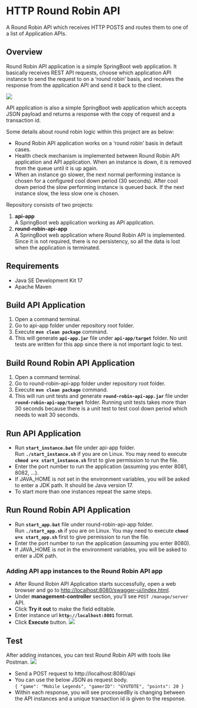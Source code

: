 # HTTP Round Robin API
A Round Robin API which receives HTTP POSTS and routes them to one of a list of
Application APIs.
## Overview
Round Robin API application is a simple SpringBoot web application.
It basically receives REST API requests, choose which application API instance to send the request to on a ‘round robin’ basis, and receives the response from the application API
and send it back to the client.

![](https://i.ibb.co/hF8T7B5/round-Robin.png)

API application is also a simple SpringBoot web application which accepts JSON payload and returns a response with the copy of request and a transaction id.

Some details about round robin logic within this project are as below:
- Round Robin API application works on a ‘round robin’ basis in default cases.
- Health check mechanism is implemented between Round Robin API application and API application. When an instance is down, it is removed from the queue until it is up again.
- When an instance go slower, the next normal performing instance is chosen for a configured cool down period (30 seconds). After cool down period the slow performing instance is queued back. If the next instance slow, the less slow one is chosen.
 
Repository consists of two projects:
1. **api-app**<br>
A SpringBoot web application working as API application.<br>
2. **round-robin-api-app**<br>
A SpringBoot web application where Round Robin API is implemented. Since it is not required, there is no persistency, so all the data is lost when the application is terminated. 

## Requirements
 - Java SE Development Kit 17
 - Apache Maven

## Build API Application
 1. Open a command terminal.
 2. Go to api-app folder under repository root folder.
 3. Execute **`mvn clean package`** command.
 4. This will generate **`api-app.jar`** file under **`api-app/target`** folder.
 No unit tests are written for this app since there is not important logic to test.

## Build Round Robin API Application
 1. Open a command terminal.
 2. Go to round-robin-api-app folder under repository root folder.
 3. Execute **`mvn clean package`** command.
 4. This will run unit tests and generate **`round-robin-api-app.jar`** file under **`round-robin-api-app/target`** folder.
 Running unit tests takes more than 30 seconds because there is a unit test to test cool down period which needs to wait 30 seconds.

## Run API Application
- Run **`start_instance.bat`** file under api-app folder.<br>
Run **`./start_instance.sh`** if you are on Linux. You may need to execute **`chmod u+x start_instance.sh`** first to give permission to run the file.
- Enter the port number to run the application (assuming you enter 8081, 8082, ...).
- If JAVA_HOME is not set in the environment variables, you will be asked to enter a JDK path. It should be Java version 17.
- To start more than one instances repeat the same steps.

## Run Round Robin API Application
- Run **`start_app.bat`** file under round-robin-api-app folder.<br>
Run **`./start_app.sh`** if you are on Linux. You may need to execute **`chmod u+x start_app.sh`** first to give permission to run the file.
- Enter the port number to run the application (assuming you enter 8080).
- If JAVA_HOME is not in the environment variables, you will be asked to enter a JDK path.

### Adding API app instances to the Round Robin API app
- After Round Robin API Application starts successfully, open a web browser and go to [http://localhost:8080/swagger-ui/index.html](http://localhost:8080/swagger-ui/index.html).
- Under **management-controller** section, you'll see `POST /manage/server` API.
- Click **Try it out** to make the field editable.
- Enter instance url **`http://localhost:8081`** format.
- Click **Execute** button.
![](https://i.ibb.co/NFgBZ71/round-Robin-add-Instance.png)


## Test
After adding instances, you can test Round Robin API with tools like Postman.
![](https://i.ibb.co/zPDMDSC/round-Robin-test.png)

- Send a POST request to http://localhost:8080/api
- You can use the below JSON as request body.<br>
`
{
    "game": "Mobile Legends",
    "gamerID": "GYUTDTE",
    "points": 20
}
`
- Within each response, you will see processedBy is changing between the API instances and a unique transaction id is given to the response.

